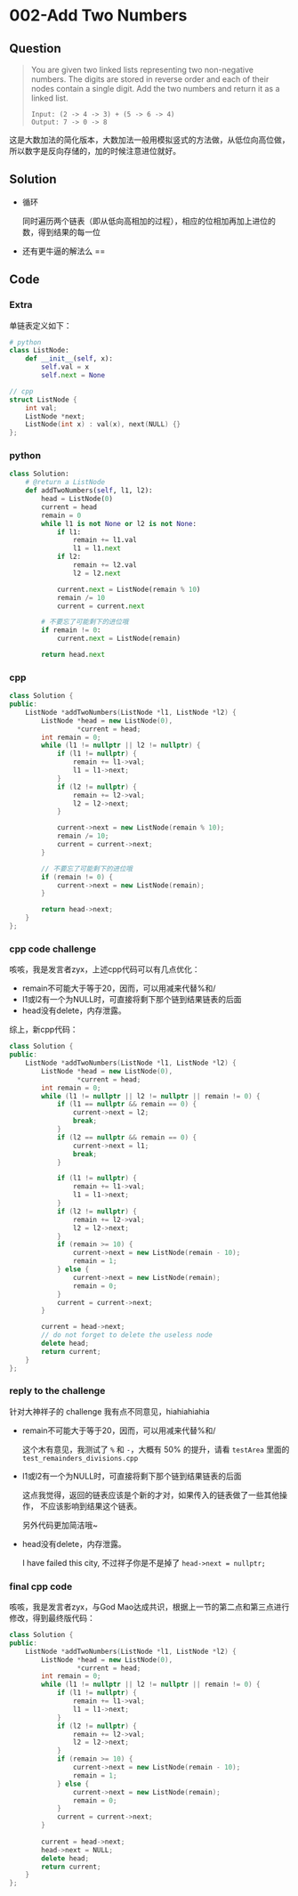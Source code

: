 # 002-Add Two Numbers

## Question

> You are given two linked lists representing two non-negative numbers. The digits are stored in reverse order and each of their nodes contain a single digit. Add the two numbers and return it as a linked list.
>
> ```
> Input: (2 -> 4 -> 3) + (5 -> 6 -> 4)
> Output: 7 -> 0 -> 8
> ```


这是大数加法的简化版本，大数加法一般用模拟竖式的方法做，从低位向高位做，所以数字是反向存储的，加的时候注意进位就好。

## Solution

- 循环

	同时遍历两个链表（即从低向高相加的过程），相应的位相加再加上进位的数，得到结果的每一位

- 还有更牛逼的解法么 ==

## Code

### Extra

单链表定义如下：

```python
# python
class ListNode:
    def __init__(self, x):
        self.val = x
        self.next = None
```

```cpp
// cpp
struct ListNode {
    int val;
    ListNode *next;
    ListNode(int x) : val(x), next(NULL) {}
};
```


### python

```python
class Solution:
    # @return a ListNode
    def addTwoNumbers(self, l1, l2):
        head = ListNode(0)
        current = head
        remain = 0
        while l1 is not None or l2 is not None:
            if l1:
                remain += l1.val
                l1 = l1.next
            if l2:
                remain += l2.val
                l2 = l2.next

            current.next = ListNode(remain % 10)
            remain /= 10
            current = current.next

        # 不要忘了可能剩下的进位哦
        if remain != 0:
            current.next = ListNode(remain)

        return head.next
```

### cpp

```cpp
class Solution {
public:
    ListNode *addTwoNumbers(ListNode *l1, ListNode *l2) {
        ListNode *head = new ListNode(0),
                 *current = head;
        int remain = 0;
        while (l1 != nullptr || l2 != nullptr) {
            if (l1 != nullptr) {
                remain += l1->val;
                l1 = l1->next;
            }
            if (l2 != nullptr) {
                remain += l2->val;
                l2 = l2->next;
            }

            current->next = new ListNode(remain % 10);
            remain /= 10;
            current = current->next;
        }

        // 不要忘了可能剩下的进位哦
        if (remain != 0) {
            current->next = new ListNode(remain);
        }

        return head->next;
    }
};
```

### cpp code challenge

咳咳，我是发言者zyx，上述cpp代码可以有几点优化：

- remain不可能大于等于20，因而，可以用减来代替%和/
- l1或l2有一个为NULL时，可直接将剩下那个链到结果链表的后面
- head没有delete，内存泄露。

综上，新cpp代码：

```cpp
class Solution {
public:
    ListNode *addTwoNumbers(ListNode *l1, ListNode *l2) {
        ListNode *head = new ListNode(0),
                 *current = head;
        int remain = 0;
        while (l1 != nullptr || l2 != nullptr || remain != 0) {
            if (l1 == nullptr && remain == 0) {
                current->next = l2;
                break;
            }
            if (l2 == nullptr && remain == 0) {
                current->next = l1;
                break;
            }

            if (l1 != nullptr) {
                remain += l1->val;
                l1 = l1->next;
            }
            if (l2 != nullptr) {
                remain += l2->val;
                l2 = l2->next;
            }
            if (remain >= 10) {
                current->next = new ListNode(remain - 10);
                remain = 1;
            } else {
                current->next = new ListNode(remain);
                remain = 0;
            }
            current = current->next;
        }

        current = head->next;
        // do not forget to delete the useless node
        delete head;
        return current;
    }
};
```

### reply to the challenge

针对大神祥子的 challenge 我有点不同意见，hiahiahiahia

- remain不可能大于等于20，因而，可以用减来代替%和/

	这个木有意见，我测试了 `%` 和 `-`，大概有 50% 的提升，请看 `testArea` 里面的
	`test_remainders_divisions.cpp`

- l1或l2有一个为NULL时，可直接将剩下那个链到结果链表的后面

	这点我觉得，返回的链表应该是个新的才对，如果传入的链表做了一些其他操作，
	不应该影响到结果这个链表。

	另外代码更加简洁哦~

- head没有delete，内存泄露。

	I have failed this city, 不过祥子你是不是掉了 `head->next = nullptr;`
	
### final cpp code

咳咳，我是发言者zyx，与God Mao达成共识，根据上一节的第二点和第三点进行修改，得到最终版代码：

```cpp
class Solution {
public:
    ListNode *addTwoNumbers(ListNode *l1, ListNode *l2) {
        ListNode *head = new ListNode(0),
                 *current = head;
        int remain = 0;
        while (l1 != nullptr || l2 != nullptr || remain != 0) {
            if (l1 != nullptr) {
                remain += l1->val;
                l1 = l1->next;
            }
            if (l2 != nullptr) {
                remain += l2->val;
                l2 = l2->next;
            }
            if (remain >= 10) {
                current->next = new ListNode(remain - 10);
                remain = 1;
            } else {
                current->next = new ListNode(remain);
                remain = 0;
            }
            current = current->next;
        }
        
        current = head->next;
        head->next = NULL;
        delete head;
        return current;
    }
};
```
